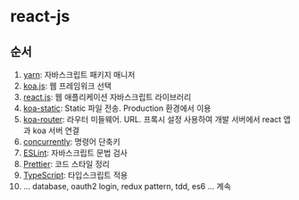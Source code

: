 # react-js

## 순서

1. [yarn](docs/001.yarn.md): 자바스크립트 패키지 매니저
1. [koa.js](docs/002.koa.md): 웹 프레임워크 선택
1. [react.js](docs/003.react.md): 웹 애플리케이션 자바스크립트 라이브러리
1. [koa-static](docs/004.koa-static.md): Static 파일 전송. Production 환경에서 이용
1. [koa-router](docs/005.koa-router.md): 라우터 미들웨어. URL. 프록시 설정 사용하여 개발 서버에서 react 앱과 koa 서버 연결
1. [concurrently](docs/006.concurrently.md): 명령어 단축키
1. [ESLint](docs/007.eslint.md): 자바스크립트 문법 검사
1. [Prettier](docs/008.prettier.md): 코드 스타일 정리
1. [TypeScript](docs/009.typescript.md): 타입스크립트 적용
1. ... database, oauth2 login, redux pattern, tdd, es6 ... 계속
